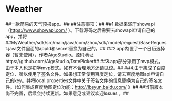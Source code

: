 # Weather
##一款简易的天气预报app。##
##注意事项：##
##1.数据来源于showapi（https://www.showapi.com/ ）。下载源码之后需要去showapi申请自己的app，并将##MyWeather/sdk/src/main/java/com/zhou/sdk/model/request/BaseRequest.java文件里面的appId和secret替换为自己的。##
##2.app内置了一个日历选择器（暂未使用），作者AigeStudio。源码地址https://github.com/AigeStudio/DatePicker##
##3.app部分采用了mvp模式，由于本人也是初学mvp模式。如有不合理地方还请见谅。##
##4.由于集成了百度定位，所以使用了签名文件。如果想正常使用百度定位，请去百度地图api申请自己的key。并将local.properties文件中关于签名文件的信息替换为自己的签名文件。（如何集成百度地图定位功能：http://lbsyun.baidu.com/ ）##
##当前版本尚不完善，后续会持续更新。如果意见或建议欢迎Issues 。##
